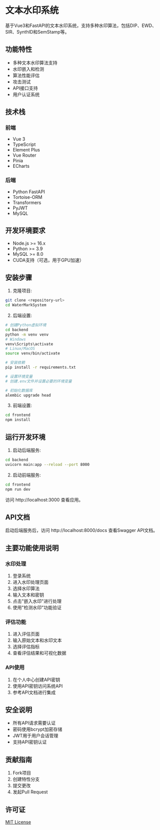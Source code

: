 # 文本水印系统

基于Vue3和FastAPI的文本水印系统，支持多种水印算法，包括DIP、EWD、SIR、SynthID和SemStamp等。

## 功能特性

- 多种文本水印算法支持
- 水印嵌入和检测
- 算法性能评估
- 攻击测试
- API接口支持
- 用户认证系统

## 技术栈

### 前端

- Vue 3
- TypeScript
- Element Plus
- Vue Router
- Pinia
- ECharts

### 后端

- Python FastAPI
- Tortoise-ORM
- Transformers
- PyJWT
- MySQL

## 开发环境要求

- Node.js >= 16.x
- Python >= 3.9
- MySQL >= 8.0
- CUDA支持（可选，用于GPU加速）

## 安装步骤

1. 克隆项目:

```bash
git clone <repository-url>
cd WaterMarkSystem
```

2. 后端设置:

```bash
# 创建Python虚拟环境
cd backend
python -m venv venv
# Windows
venv\Scripts\activate
# Linux/MacOS
source venv/bin/activate

# 安装依赖
pip install -r requirements.txt

# 设置环境变量
# 创建.env文件并设置必要的环境变量

# 初始化数据库
alembic upgrade head
```

3. 前端设置:

```bash
cd frontend
npm install
```

## 运行开发环境

1. 启动后端服务:

```bash
cd backend
uvicorn main:app --reload --port 8000
```

2. 启动前端服务:

```bash
cd frontend
npm run dev
```

访问 http://localhost:3000 查看应用。

## API文档

启动后端服务后，访问 http://localhost:8000/docs 查看Swagger API文档。

## 主要功能使用说明

### 水印处理

1. 登录系统
2. 进入水印处理页面
3. 选择水印算法
4. 输入文本和密钥
5. 点击"嵌入水印"进行处理
6. 使用"检测水印"功能验证

### 评估功能

1. 进入评估页面
2. 输入原始文本和水印文本
3. 选择评估指标
4. 查看评估结果和可视化数据

### API使用

1. 在个人中心创建API密钥
2. 使用API密钥访问系统API
3. 参考API文档进行集成

## 安全说明

- 所有API请求需要认证
- 密码使用bcrypt加密存储
- JWT用于用户会话管理
- 支持API密钥认证

## 贡献指南

1. Fork项目
2. 创建特性分支
3. 提交更改
4. 发起Pull Request

## 许可证

[MIT License](LICENSE)
